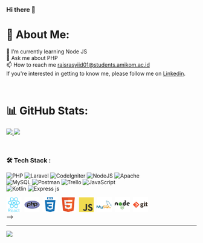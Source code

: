 ### Hi there 👋

# 💫 About Me:
🌱 I’m currently learning Node JS<br>💬 Ask me about PHP<br>📫 How to reach me raisrasyiid01@students.amikom.ac.id<br>
If you're interested in getting to know me, please follow me on [Linkedin](https://www.linkedin.com/in/ahmadalmachzumi-rr/).

<br>

# 📊 GitHub Stats:
<p align="left">
<a href="https://github.com/raisrasyiid">
  <img height="180em" src="https://github-readme-stats-eight-theta.vercel.app/api?username=raisrasyiid&show_icons=true&theme=algolia&include_all_commits=true&count_private=true"/>
  <img height="180em" src="https://github-readme-stats-eight-theta.vercel.app/api/top-langs/?username=raisrasyiid&layout=compact&layout=compact&theme=algolia"/>
</a>
</p>

<br>

### :hammer_and_wrench: Tech Stack :

![PHP](https://img.shields.io/badge/php-%23777BB4.svg?style=for-the-badge&logo=php&logoColor=white) 
![Laravel](https://img.shields.io/badge/laravel-%23FF2D20.svg?style=for-the-badge&logo=laravel&logoColor=white) 
![CodeIgniter](https://img.shields.io/badge/codeigniter-%23FF2D20.svg?style=for-the-badge&logo=codeigniter&logoColor=white) 
![NodeJS](https://img.shields.io/badge/Node.js-43853D?style=for-the-badge&logo=node.js&logoColor=white) 
![Apache](https://img.shields.io/badge/apache-%23D42029.svg?style=for-the-badge&logo=apache&logoColor=white)  
![MySQL](https://img.shields.io/badge/mysql-%2300f.svg?style=for-the-badge&logo=mysql&logoColor=white) 
![Postman](https://img.shields.io/badge/Postman-FF6C37?style=for-the-badge&logo=postman&logoColor=white) 
![Trello](https://img.shields.io/badge/Trello-%23026AA7.svg?style=for-the-badge&logo=Trello&logoColor=white) 
![JavaScript](https://img.shields.io/badge/JavaScript-F7DF1E?style=for-the-badge&logo=javascript&logoColor=black)  
![Kotlin](https://img.shields.io/badge/Kotlin-%23593d88.svg?style=for-the-badge&logo=Kotlin&logoColor=white) 
![Express js](https://img.shields.io/badge/Express-F7DF1E?style=for-the-badge&logo=express&logoColor=black)
<!--
<!--![React](https://img.shields.io/badge/react-%2320232a.svg?style=for-the-badge&logo=react&logoColor=%2361DAFB) 
![Redux](https://img.shields.io/badge/redux-%23593d88.svg?style=for-the-badge&logo=redux&logoColor=white) -->
<div>
  <img src="https://github.com/devicons/devicon/blob/master/icons/react/react-original-wordmark.svg" title="React" alt="React" width="40" height="40"/>&nbsp;
   <img src="https://github.com/devicons/devicon/blob/master/icons/php/php-original.svg" title="PHP" alt="PHP" width="40" height="40"/>&nbsp;
  <img src="https://github.com/devicons/devicon/blob/master/icons/css3/css3-plain-wordmark.svg"  title="CSS3" alt="CSS" width="40" height="40"/>&nbsp;
  <img src="https://github.com/devicons/devicon/blob/master/icons/html5/html5-original.svg" title="HTML5" alt="HTML" width="40" height="40"/>&nbsp;
  <img src="https://github.com/devicons/devicon/blob/master/icons/javascript/javascript-original.svg" title="JavaScript" alt="JavaScript" width="40" height="40"/>&nbsp;
  <img src="https://github.com/devicons/devicon/blob/master/icons/mysql/mysql-original-wordmark.svg" title="MySQL"  alt="MySQL" width="40" height="40"/>&nbsp;
  <img src="https://github.com/devicons/devicon/blob/master/icons/nodejs/nodejs-original-wordmark.svg" title="NodeJS" alt="NodeJS" width="40" height="40"/>&nbsp;
  <img src="https://github.com/devicons/devicon/blob/master/icons/git/git-original-wordmark.svg" title="Git" **alt="Git" width="40" height="40"/>
</div>
-->

<br>

---

[![](https://visitcount.itsvg.in/api?id=raisrasyiid&label=Profile%20Views&color=1&icon=5&pretty=true)](https://visitcount.itsvg.in)

<!--
**raisrasyiid/raisrasyiid** is a ✨ _special_ ✨ repository because its `README.md` (this file) appears on your GitHub profile.

Here are some ideas to get you started:

- 🔭 I’m currently working on ...
- 🌱 I’m currently learning ...
- 👯 I’m looking to collaborate on ...
- 🤔 I’m looking for help with ...
- 💬 Ask me about ...
- 📫 How to reach me: ...
- 😄 Pronouns: ...
- ⚡ Fun fact: ...
-->
